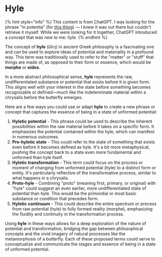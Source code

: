 # Hyle

{% hint style="info" %}
This content is from ChatGPT. I was looking for the phrase "in potentia" (for [this thing](./)) — I knew it was out there but couldn't retrieve it myself. While we were looking for it together, ChatGPT introduced a concept that was new to me: _hyle_.
{% endhint %}

The concept of **hyle** (ὕλη) in ancient Greek philosophy is a fascinating one and can be used to explore ideas of potential and materiality in a profound way. This term was traditionally used to refer to the "matter" or "stuff" that things are made of, as opposed to their form or essence, which would be **morphe** or **eidos**.

In a more abstract philosophical sense, **hyle** represents the raw, undifferentiated substance or potential that exists before it is given form. This aligns well with your interest in the state before something becomes recognizable or defined—much like the indeterminate material within a chrysalis before the butterfly emerges.

Here are a few ways you could use or adapt **hyle** to create a new phrase or concept that captures the essence of being in a state of unformed potential:

1. **Hyletic potential** - This phrase could be used to describe the inherent possibilities within the raw material before it takes on a specific form. It emphasizes the potential contained within the hyle, which can manifest in numerous outcomes.
2. **Pre-hyletic state** - This could refer to the state of something that exists even before it becomes defined as hyle. It's a bit more metaphysical, pushing the concept back to a state even more fundamental and unformed than hyle itself.
3. **Hyletic transformation** - This term could focus on the process or moment of changing from unformed potential (hyle) to a distinct form or entity. It's particularly reflective of the transformative process, similar to what happens in a chrysalis.
4. **Proto-hyle** - Combining "proto" (meaning first, primary, or original) with "hyle" could suggest an even earlier, more undifferentiated state of potential than hyle. This would be the primordial or most basic substance or condition that precedes form.
5. **Hyletic continuum** - This could describe the entire spectrum or process from raw potential (hyle) to fully formed reality (morphe), emphasizing the fluidity and continuity in the transformation process.

Using **hyle** in these ways allows for a deep exploration of the nature of potential and transformation, bridging the gap between philosophical concepts and the vivid imagery of natural processes like the metamorphosis of a butterfly. Each of these proposed terms could serve to conceptualize and communicate the stages and essence of being in a state of unformed potential.
